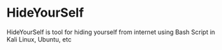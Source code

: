 # HideYourSelf
HideYourSelf is tool for hiding yourself from internet using Bash Script in Kali Linux, Ubuntu, etc
